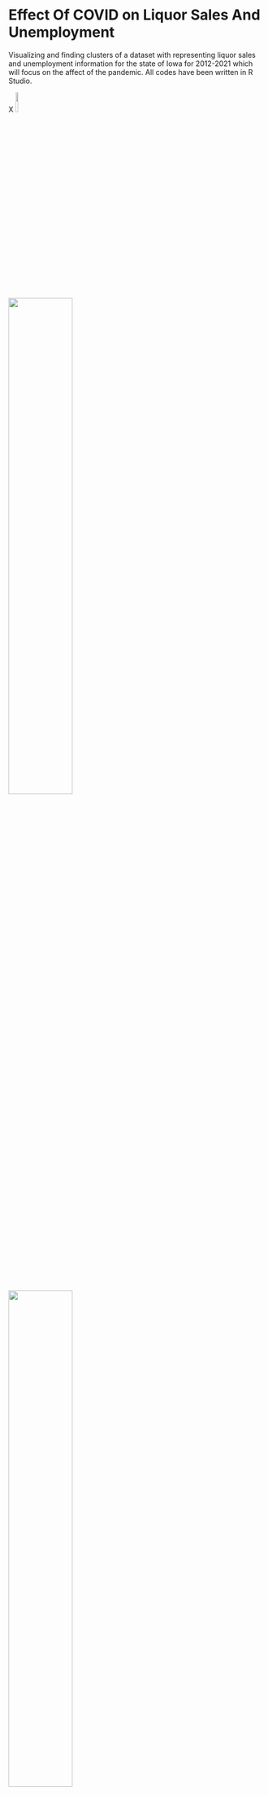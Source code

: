 # Effect Of COVID on Liquor Sales And Unemployment
Visualizing and finding clusters of a dataset with representing liquor sales and unemployment information for the state of Iowa for 2012-2021 which will focus on the affect of the pandemic. All codes have been written in R Studio.


X
<img src="https://user-images.githubusercontent.com/73159487/172399022-36bb39ff-2f16-466a-8307-660d22f46240.png" width=10% height=10%>

<img src="https://user-images.githubusercontent.com/73159487/172399954-1c404da2-e5c8-4263-9a2b-65335eacc67f.png" width=50% height=50%>

<img src="https://user-images.githubusercontent.com/73159487/172399251-46c90508-6af6-4e51-80ea-312a421c1444.png" width=50% height=50%>

<img src="https://user-images.githubusercontent.com/73159487/172399264-efe05c6d-726a-4b84-bdfe-661b9198b144.png" width=50% height=50%>

<img src="https://user-images.githubusercontent.com/73159487/172399454-bd83746c-ba8a-4f4a-9b14-866a2a1905a8.png" width=50% height=50%>

<img src="https://user-images.githubusercontent.com/73159487/172400460-0ac144fa-32f8-469e-b604-547b90fb7ac4.png" width=50% height=50%>
